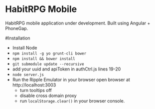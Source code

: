 HabitRPG Mobile
===============

HabitRPG mobile application under development. Built using Angular + PhoneGap.

#Installation
 * Install Node
 * `npm install -g yo grunt-cli bower`
 * `npm install && bower install`
 * `git submodule update --recursive`
 * add your uuid and apiToken in authCtrl.js lines 19-20
 * `node server.js`
 * Run the Ripple Emulator in your browser open browser at http://localhost:3003
   * turn tooltips off
   * disable cross domain proxy
   * run `localStorage.clear()` in your browser console.